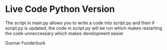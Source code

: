 # Live Code Python Version
The script in main.py allows you to write a code into script.py and then if script.py is updated, the code in script.py will be run which makes restarting the code unneccessary 
which makes development easier

Gunnar Funderburk

